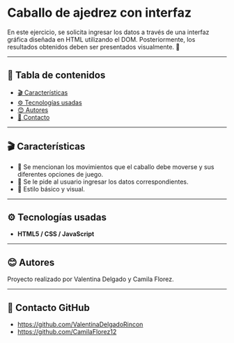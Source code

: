 # Caballo de ajedrez con interfaz

En este ejercicio, se solicita ingresar los datos a través de una interfaz gráfica diseñada en HTML utilizando el DOM. Posteriormente, los resultados obtenidos deben ser presentados visualmente. 👀

---

## 🧾 Tabla de contenidos

- [🎬 Características](#-características)
- [⚙️ Tecnologías usadas](#️-tecnologías-usadas)
- [😊 Autores](#-autores)
- [📩 Contacto](#-contacto)

---


## 🎬 Características

- 🔎 Se mencionan los movimientos que el caballo debe moverse y sus diferentes opciones de juego.
- 📄 Se le pide al usuario ingresar los datos correspondientes.
- 📱 Estilo básico y visual.

---

## ⚙️ Tecnologías usadas

- **HTML5 / CSS / JavaScript**

---

## 😊 Autores

Proyecto realizado por Valentina Delgado y Camila Florez.

---

## 📩 Contacto GitHub
- https://github.com/ValentinaDelgadoRincon
- https://github.com/CamilaFlorez12
